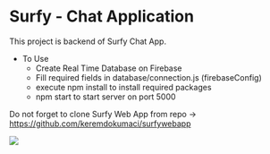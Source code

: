 # Surfy - Chat Application

This project is backend of Surfy Chat App.

- To Use
  - Create Real Time Database on Firebase
  - Fill required fields in database/connection.js (firebaseConfig)
  - execute npm install to install required packages
  - npm start to start server on port 5000

Do not forget to clone Surfy Web App from repo -> https://github.com/keremdokumaci/surfywebapp

![](https://github.com/keremdokumaci/Images/blob/main/sutfy-gif.gif)
